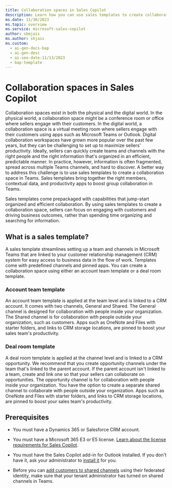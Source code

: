 ```yaml
---
title: Collaboration spaces in Sales Copilot
description: Learn how you can use sales templates to create collaboration spaces in Microsoft Teams so that your sales teams can quickly access business data and be more productive.
ms.date: 11/30/2023
ms.topic: overview
ms.service: microsoft-sales-copilot
author: sbmjais
ms.author: shjais
ms.custom:
  - ai-gen-docs-bap
  - ai-gen-desc
  - ai-seo-date:11/13/2023
  - bap-template
---
```


# Collaboration spaces in Sales Copilot

Collaboration spaces exist in both the physical and the digital world. In the physical world, a collaboration space might be a conference room or office where sellers engage with their customers. In the digital world, a collaboration space is a virtual meeting room where sellers engage with their customers using apps such as Microsoft Teams or Outlook. Digital collaboration workspaces have grown more popular over the past few years, but they can be challenging to set up to maximize sellers' productivity. Ideally, sellers can quickly create teams and channels with the right people and the right information that's organized in an efficient, predictable manner. In practice, however, information is often fragmented, spread across multiple Teams channels, and hard to discover. A better way to address this challenge is to use sales templates to create a collaboration space in Teams. Sales templates bring together the right members, contextual data, and productivity apps to boost group collaboration in Teams.

Sales templates come prepackaged with capabilities that jump-start organized and efficient collaboration. By using sales templates to create a collaboration space, sellers can focus on engaging with customers and driving business outcomes, rather than spending time organizing and searching for information.

## What is a sales template?

A sales template streamlines setting up a team and channels in Microsoft Teams that are linked to your customer relationship management (CRM) system for easy access to business data in the flow of work. Templates come with predefined channels and pinned apps. You can create a collaboration space using either an account team template or a deal room template.

### Account team template

An account team template is applied at the team level and is linked to a CRM account. It comes with two channels, General and Shared. The General channel is designed for collaboration with people inside your organization. The Shared channel is for collaboration with people outside your organization, such as customers. Apps such as OneNote and Files with starter folders, and links to CRM storage locations, are pinned to boost your sales team's productivity.

### Deal room template

A deal room template is applied at the channel level and is linked to a CRM opportunity. We recommend that you create opportunity channels under the team that's linked to the parent account. If the parent account isn't linked to a team, create and link one so that your sellers can collaborate on opportunities. The opportunity channel is for collaboration with people inside your organization. You have the option to create a separate shared channel to collaborate with people outside your organization. Apps such as OneNote and Files with starter folders, and links to CRM storage locations, are pinned to boost your sales team's productivity.

## Prerequisites

- You must have a Dynamics 365 or Salesforce CRM account.

- You must have a Microsoft 365 E3 or E5 license. [Learn about the license requirements for Sales Copilot](introduction.md#license-requirements).

- You must have the Sales Copilot add-in for Outlook installed. If you don't have it, ask your administrator to [install it](install-viva-sales.md) for you.

- Before you can [add customers to shared channels](/microsoft-365/solutions/collaborate-teams-direct-connect?view=o365-worldwide&preserve-view=true) using their federated identity, make sure that your tenant administrator has turned on shared channels in Teams.
